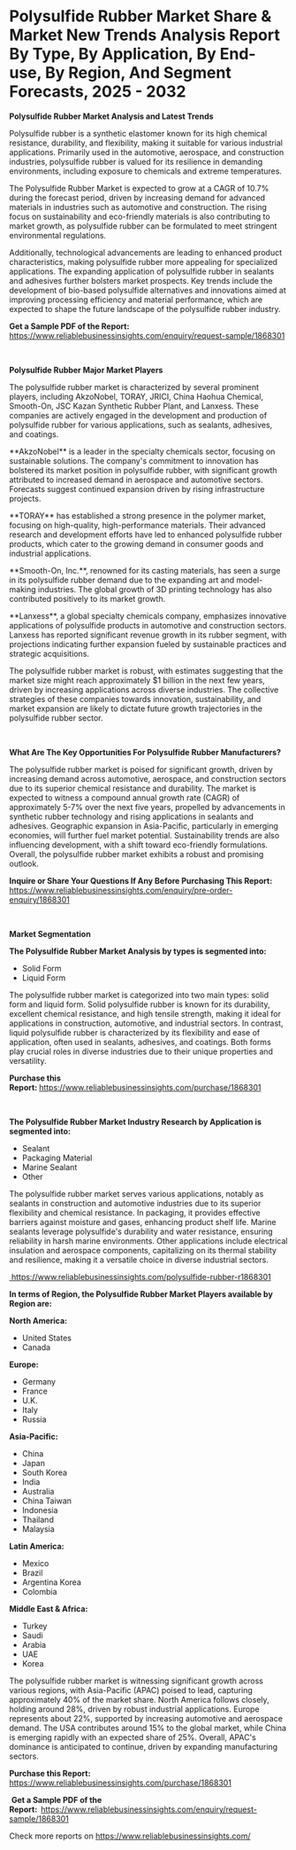<p><h1>Polysulfide Rubber Market Share & Market New Trends Analysis Report By Type, By Application, By End-use, By Region, And Segment Forecasts, 2025 - 2032</h1></p><p><strong>Polysulfide Rubber Market Analysis and Latest Trends</strong></p>
<p><p>Polysulfide rubber is a synthetic elastomer known for its high chemical resistance, durability, and flexibility, making it suitable for various industrial applications. Primarily used in the automotive, aerospace, and construction industries, polysulfide rubber is valued for its resilience in demanding environments, including exposure to chemicals and extreme temperatures. </p><p>The Polysulfide Rubber Market is expected to grow at a CAGR of 10.7% during the forecast period, driven by increasing demand for advanced materials in industries such as automotive and construction. The rising focus on sustainability and eco-friendly materials is also contributing to market growth, as polysulfide rubber can be formulated to meet stringent environmental regulations. </p><p>Additionally, technological advancements are leading to enhanced product characteristics, making polysulfide rubber more appealing for specialized applications. The expanding application of polysulfide rubber in sealants and adhesives further bolsters market prospects. Key trends include the development of bio-based polysulfide alternatives and innovations aimed at improving processing efficiency and material performance, which are expected to shape the future landscape of the polysulfide rubber industry.</p></p>
<p><strong>Get a Sample PDF of the Report:&nbsp;</strong> <a href="https://www.reliablebusinessinsights.com/enquiry/request-sample/1868301?utm_campaign=2141&utm_medium=2&utm_source=Github&utm_content=ia&utm_term=30012025&utm_id=polysulfide-rubber">https://www.reliablebusinessinsights.com/enquiry/request-sample/1868301</a></p>
<p>&nbsp;</p>
<p><strong>Polysulfide Rubber Major Market Players</strong></p>
<p><p>The polysulfide rubber market is characterized by several prominent players, including AkzoNobel, TORAY, JRICI, China Haohua Chemical, Smooth-On, JSC Kazan Synthetic Rubber Plant, and Lanxess. These companies are actively engaged in the development and production of polysulfide rubber for various applications, such as sealants, adhesives, and coatings.</p><p>**AkzoNobel** is a leader in the specialty chemicals sector, focusing on sustainable solutions. The company's commitment to innovation has bolstered its market position in polysulfide rubber, with significant growth attributed to increased demand in aerospace and automotive sectors. Forecasts suggest continued expansion driven by rising infrastructure projects.</p><p>**TORAY** has established a strong presence in the polymer market, focusing on high-quality, high-performance materials. Their advanced research and development efforts have led to enhanced polysulfide rubber products, which cater to the growing demand in consumer goods and industrial applications.</p><p>**Smooth-On, Inc.**, renowned for its casting materials, has seen a surge in its polysulfide rubber demand due to the expanding art and model-making industries. The global growth of 3D printing technology has also contributed positively to its market growth.</p><p>**Lanxess**, a global specialty chemicals company, emphasizes innovative applications of polysulfide products in automotive and construction sectors. Lanxess has reported significant revenue growth in its rubber segment, with projections indicating further expansion fueled by sustainable practices and strategic acquisitions.</p><p>The polysulfide rubber market is robust, with estimates suggesting that the market size might reach approximately $1 billion in the next few years, driven by increasing applications across diverse industries. The collective strategies of these companies towards innovation, sustainability, and market expansion are likely to dictate future growth trajectories in the polysulfide rubber sector.</p></p>
<p>&nbsp;</p>
<p><strong>What Are The Key Opportunities For Polysulfide Rubber Manufacturers?</strong></p>
<p><p>The polysulfide rubber market is poised for significant growth, driven by increasing demand across automotive, aerospace, and construction sectors due to its superior chemical resistance and durability. The market is expected to witness a compound annual growth rate (CAGR) of approximately 5-7% over the next five years, propelled by advancements in synthetic rubber technology and rising applications in sealants and adhesives. Geographic expansion in Asia-Pacific, particularly in emerging economies, will further fuel market potential. Sustainability trends are also influencing development, with a shift toward eco-friendly formulations. Overall, the polysulfide rubber market exhibits a robust and promising outlook.</p></p>
<p><strong>Inquire or Share Your Questions If Any Before Purchasing This Report:</strong> <a href="https://www.reliablebusinessinsights.com/enquiry/pre-order-enquiry/1868301?utm_campaign=2141&utm_medium=2&utm_source=Github&utm_content=ia&utm_term=30012025&utm_id=polysulfide-rubber">https://www.reliablebusinessinsights.com/enquiry/pre-order-enquiry/1868301</a></p>
<p>&nbsp;</p>
<p><strong>Market Segmentation</strong></p>
<p><strong>The Polysulfide Rubber Market Analysis by types is segmented into:</strong></p>
<p><ul><li>Solid Form</li><li>Liquid Form</li></ul></p>
<p><p>The polysulfide rubber market is categorized into two main types: solid form and liquid form. Solid polysulfide rubber is known for its durability, excellent chemical resistance, and high tensile strength, making it ideal for applications in construction, automotive, and industrial sectors. In contrast, liquid polysulfide rubber is characterized by its flexibility and ease of application, often used in sealants, adhesives, and coatings. Both forms play crucial roles in diverse industries due to their unique properties and versatility.</p></p>
<p><strong>Purchase this Report:&nbsp;</strong><a href="https://www.reliablebusinessinsights.com/purchase/1868301?utm_campaign=2141&utm_medium=2&utm_source=Github&utm_content=ia&utm_term=30012025&utm_id=polysulfide-rubber">https://www.reliablebusinessinsights.com/purchase/1868301</a></p>
<p>&nbsp;</p>
<p><strong>The Polysulfide Rubber Market Industry Research by Application is segmented into:</strong></p>
<p><ul><li>Sealant</li><li>Packaging Material</li><li>Marine Sealant</li><li>Other</li></ul></p>
<p><p>The polysulfide rubber market serves various applications, notably as sealants in construction and automotive industries due to its superior flexibility and chemical resistance. In packaging, it provides effective barriers against moisture and gases, enhancing product shelf life. Marine sealants leverage polysulfide's durability and water resistance, ensuring reliability in harsh marine environments. Other applications include electrical insulation and aerospace components, capitalizing on its thermal stability and resilience, making it a versatile choice in diverse industrial sectors.</p></p>
<p><a href="https://www.reliablebusinessinsights.com/polysulfide-rubber-r1868301?utm_campaign=2141&utm_medium=2&utm_source=Github&utm_content=ia&utm_term=30012025&utm_id=polysulfide-rubber">&nbsp;https://www.reliablebusinessinsights.com/polysulfide-rubber-r1868301</a></p>
<p><strong>In terms of Region, the Polysulfide Rubber Market Players available by Region are:</strong></p>
<p>
    <p> <strong> North America: </strong>
        <ul>
            <li>United States</li>
            <li>Canada</li>
        </ul>
        </p> 
    <p> <strong> Europe: </strong>
        <ul>
            <li>Germany</li>
            <li>France</li>
            <li>U.K.</li>
            <li>Italy</li>
            <li>Russia</li>
        </ul>
        </p> 
    <p> <strong> Asia-Pacific: </strong>
        <ul>
            <li>China</li>
            <li>Japan</li>
            <li>South Korea</li>
            <li>India</li>
            <li>Australia</li>
            <li>China Taiwan</li>
            <li>Indonesia</li>
            <li>Thailand</li>
            <li>Malaysia</li>
        </ul>
        </p> 
    <p> <strong> Latin America: </strong>
        <ul>
            <li>Mexico</li>
            <li>Brazil</li>
            <li>Argentina Korea</li>
            <li>Colombia</li>
        </ul>
        </p> 
    <p> <strong> Middle East & Africa: </strong>
        <ul>
            <li>Turkey</li>
            <li>Saudi</li>
            <li>Arabia</li>
            <li>UAE</li>
            <li>Korea</li>
        </ul>
    </p>
    </p>
<p><p>The polysulfide rubber market is witnessing significant growth across various regions, with Asia-Pacific (APAC) poised to lead, capturing approximately 40% of the market share. North America follows closely, holding around 28%, driven by robust industrial applications. Europe represents about 22%, supported by increasing automotive and aerospace demand. The USA contributes around 15% to the global market, while China is emerging rapidly with an expected share of 25%. Overall, APAC's dominance is anticipated to continue, driven by expanding manufacturing sectors.</p></p>
<p><strong>Purchase this Report: </strong><a href="https://www.reliablebusinessinsights.com/purchase/1868301?utm_campaign=2141&utm_medium=2&utm_source=Github&utm_content=ia&utm_term=30012025&utm_id=polysulfide-rubber">https://www.reliablebusinessinsights.com/purchase/1868301</a></p>
<p>&nbsp;<strong>Get a Sample PDF of the Report:&nbsp;&nbsp;</strong><a href="https://www.reliablebusinessinsights.com/enquiry/request-sample/1868301?utm_campaign=2141&utm_medium=2&utm_source=Github&utm_content=ia&utm_term=30012025&utm_id=polysulfide-rubber">https://www.reliablebusinessinsights.com/enquiry/request-sample/1868301</a></p>
<p><strong></strong></p>
<p>Check more reports on <a href="https://www.reliablebusinessinsights.com/?utm_campaign=2141&utm_medium=2&utm_source=Github&utm_content=ia&utm_term=30012025&utm_id=polysulfide-rubber">https://www.reliablebusinessinsights.com/</a></p>